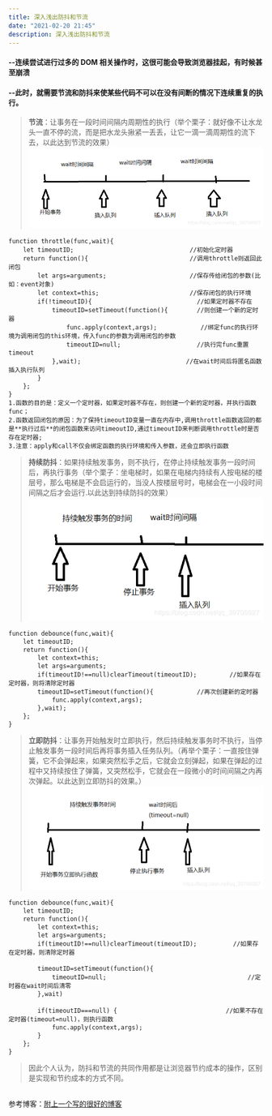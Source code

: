 ```yaml
---
title: 深入浅出防抖和节流
date: "2021-02-20 21:45"
description: 深入浅出防抖和节流
---
```


<a name="29e7c796"></a>

#### --连续尝试进行过多的 DOM 相关操作时，这很可能会导致浏览器挂起，有时候甚至崩溃

<a name="1776e45a"></a>

#### --此时，就需要节流和防抖来使某些代码不可以在没有间断的情况下连续重复的执行。

> **节流**：让事务在一段时间间隔内周期性的执行（举个栗子：就好像不让水龙头一直不停的流，而是把水龙头揪紧一丢丢，让它一滴一滴周期性的流下去，以此达到节流的效果）
> ![](./throttle.png)

```
function throttle(func,wait){
    let timeoutID;                                //初始化定时器
    return function(){                            //调用throttle则返回此闭包
        let args=arguments;                       //保存传给闭包的参数(比如：event对象)
        let context=this;                         //保存闭包的执行环境
        if(!timeoutID){                             //如果定时器不存在
            timeoutID=setTimeout(function(){        //则创建一个新的定时器
                func.apply(context,args);            //绑定func的执行环境为调用闭包的this环境，传入func的参数为调用闭包的参数
                timeoutID=null;                     //执行完func重置timeout
            },wait);                             //在wait时间后将匿名函数插入执行队列
        }
    };
}
1.函数的目的是：定义一个定时器，如果定时器不存在，则创建一个新的定时器，并执行函数func；
2.函数返回闭包的原因：为了保持timeoutID变量一直在内存中,调用throttle函数返回的都是**执行过后**的闭包函数来访问timeoutID,通过timeoutID来判断调用throttle时是否存在定时器;
3.注意：apply和call不仅会绑定函数的执行环境和传入参数，还会立即执行函数
```

> **持续防抖**：如果持续触发事务，则不执行，在停止持续触发事务一段时间后，再执行事务（举个栗子：坐电梯时，如果在电梯内持续有人按电梯的楼层号，那么电梯是不会启运行的，当没人按楼层号时，电梯会在一小段时间间隔之后才会运行.以此达到持续防抖的效果）
> ![](./allthetime.png)

```
function debounce(func,wait){
    let timeoutID;
    return function(){
        let context=this;
        let args=arguments;
        if(timeoutID!==null)clearTimeout(timeoutID);         //如果存在定时器，则将清除定时器
        timeoutID=setTimeout(function(){            //再次创建新的定时器
            func.apply(context,args);
        },wait);
    };
}
```

> **立即防抖**：让事务开始触发时立即执行，然后持续触发事务时不执行，当停止触发事务一段时间后再将事务插入任务队列。（再举个栗子：一直按住弹簧，它不会弹起来，如果突然松手之后，它就会立刻弹起，如果在弹起的过程中又持续按住了弹簧，又突然松手，它就会在一段微小的时间间隔之内再次弹起。以此达到立即防抖的效果。）
> ![](rightnow.png)

```
function debounce(func,wait){
    let timeoutID;
    return function(){
        let context=this;
        let args=arguments;
        if(timeoutID!==null)clearTimeout(timeoutID);          //如果存在定时器，则清除定时器

        timeoutID=setTimeout(function(){
            timeoutID=null;                                       //定时器在wait时间后清零
        },wait)

        if(timeoutID===null) {                              //如果不存在定时器(timeout=null)，则执行函数
            func.apply(context,args);
        }
    };
}
```

> 因此个人认为，防抖和节流的共同作用都是让浏览器节约成本的操作，区别是实现和节约成本的方式不同。

<br />参考博客：[附上一个写的很好的博客](http://blog.poetries.top/2018/12/21/js-debounce/#at?hmsr=toutiao.io&utm_medium=toutiao.io&utm_source=toutiao.io)
